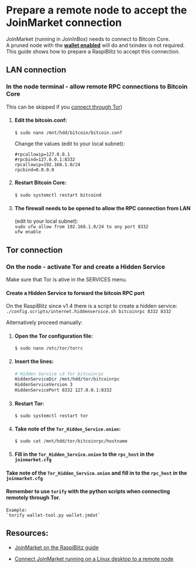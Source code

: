 # Prepare a remote node to accept the JoinMarket connection
JoinMarket (running in JoinInBox) needs to connect to Bitcoin Core.  
A pruned node with the [**wallet enabled**](FAQ.md#activate-the-bitcoind-wallet-on-a-raspiblitz) will do and txindex is not required.  
This guide shows how to prepare a RaspiBlitz to accept this connection.

## LAN connection

### In the node terminal - allow remote RPC connections to Bitcoin Core
This can be skipped if you [connect through Tor](#tor-connection))

1) #### Edit the bitcoin.conf:  
    `$ sudo nano /mnt/hdd/bitcoin/bitcoin.conf`

    Change the values (edit to your local subnet): 
    ```
    #rpcallowip=127.0.0.1
    #rpcbind=127.0.0.1:8332
    rpcallowip=192.168.1.0/24
    rpcbind=0.0.0.0
    ```
2) #### Restart Bitcoin Core:  
    `$ sudo systemctl restart bitcoind`

3) #### The firewall needs to be opened to allow the RPC connection from LAN
    (edit to your local subnet):  
    `sudo ufw allow from 192.168.1.0/24 to any port 8332`  
    `ufw enable`

## Tor connection

### On the node - activate Tor and create a Hidden Service

Make sure that Tor is ative in the SERVICES menu.

#### Create a Hidden Service to forward the bitcoin RPC port

On the RaspiBlitz since v1.4 there is a script to create a hidden service:  
    `./config.scripts/internet.hiddenservice.sh bitcoinrpc 8332 8332`  

Alternatively proceed manually: 

1) #### Open the Tor configuration file:  
    `$ sudo nano /etc/tor/torrc`

2) #### Insert the lines:
    ```bash
    # Hidden Service v3 for bitcoinrpc
    HiddenServiceDir /mnt/hdd/tor/bitcoinrpc
    HiddenServiceVersion 3
    HiddenServicePort 8332 127.0.0.1:8332
    ```
3) #### Restart Tor:   
    `$ sudo systemctl restart tor` 

4) #### Take note of the `Tor_Hidden_Service.onion`:  
    `$ sudo cat /mnt/hdd/tor/bitcoinrpc/hostname`

5) #### Fill in the `Tor_Hidden_Service.onion` to the `rpc_host` in the `joinmarket.cfg`

#### Take note of the `Tor_Hidden_Service.onion` and fill in to the `rpc_host` in the `joinmarket.cfg`

#### Remember to use `torify` with the python scripts when connecting remotely through Tor.  
    Example:  
    `torify wallet-tool.py wallet.jmdat`

## Resources:

* [JoinMarket on the RaspiBlitz guide](https://github.com/openoms/bitcoin-tutorials/blob/master/joinmarket/README.md)

* [Connect JoinMarket running on a Linux desktop to a remote node](https://github.com/openoms/bitcoin-tutorials/blob/master/joinmarket/joinmarket_desktop_to_blitz.md)
